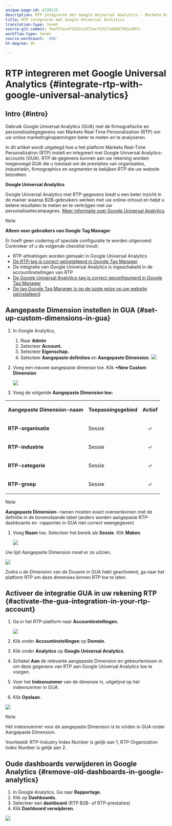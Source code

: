 ```yaml
---
unique-page-id: 4720125
description: RTP integreren met Google Universal Analytics - Marketo Docs - Productdocumentatie
title: RTP integreren met Google Universal Analytics
translation-type: tm+mt
source-git-commit: fbaf57ec4f3532c2d71acf23171d60873b1c997c
workflow-type: tm+mt
source-wordcount: '456'
ht-degree: 0%

---
```



# RTP integreren met Google Universal Analytics {#integrate-rtp-with-google-universal-analytics}

## Intro {#intro}

Gebruik Google Universal Analytics (GUA) met de firmografische en personalisatiegegevens van Marketo Real-Time Personalization (RTP) om uw online marketinginspanningen beter te meten en te analyseren.

In dit artikel wordt uitgelegd hoe u het platform Marketo Real-Time Personalization (RTP) instelt en integreert met Google Universal Analytics-accounts (GUA). RTP de gegevens kunnen aan uw rekening worden toegevoegd GUA die u toestaat om de prestaties van organisaties, industrieën, firmographics en segmenten te bekijken RTP die uw website bezoeken.

**Google Universal Analytics**

Google Universal Analytics met RTP-gegevens biedt u een beter inzicht in de manier waarop B2B-gebruikers werken met uw online-inhoud en helpt u betere resultaten te meten en te verkrijgen met uw personalisatiecampagnes. [Meer informatie over Google Universal Analytics](https://support.google.com/analytics/answer/2790010/?hl=en&amp;authuser=1).

>[!NOTE]
>
>**Alleen voor gebruikers van Google Tag Manager**
>
>Er hoeft geen codering of speciale configuratie te worden uitgevoerd. Controleer of u de volgende checklist invult:
>
>* RTP-afmetingen worden gemaakt in Google Universal Analytics
>* [De RTP-tag is correct geïnstalleerd in Google Tag Manager](https://docs.marketo.com/display/public/DOCS/Implementing+RTP+using+Google+Tag+Manager)
>* De integratie van Google Universal Analytics is ingeschakeld in de accountinstellingen van RTP
>* [De Google Universal Analytics-tag is correct geconfigureerd in Google Tag Manager](https://support.google.com/tagmanager/answer/6107124?hl=en)
>* [De tag Google Tag Manager is op de juiste wijze op uw website geïnstalleerd](https://developers.google.com/tag-manager/quickstart)


## Aangepaste Dimension instellen in GUA {#set-up-custom-dimensions-in-gua}

1. In Google Analytics,

   1. Naar **Admin**
   1. Selecteer **Account.**
   1. Selecteer **Eigenschap.**
   1. Selecteer **Aangepaste definities** en **Aangepaste Dimension**.
      ![](assets/image2014-11-29-11-3a2-3a32.png)

1. Voeg een nieuwe aangepaste dimensie toe. Klik **+New Custom Dimension**

   ![](assets/image2014-11-29-11-3a8-3a16.png)

1. Voeg de volgende **Aangepaste Dimension toe:**

<table> 
 <tbody> 
  <tr> 
   <td><p><strong>Aangepaste Dimension-naam</strong></p></td> 
   <td><p><strong>Toepassingsgebied</strong></p></td> 
   <td><p><strong>Actief</strong></p></td> 
  </tr> 
  <tr> 
   <td><p><strong>RTP-organisatie</strong></p></td> 
   <td><p>Sessie</p></td> 
   <td><p align="center">✓</p></td> 
  </tr> 
  <tr> 
   <td><p><strong>RTP-industrie</strong></p></td> 
   <td><p>Sessie</p></td> 
   <td><p align="center">✓</p></td> 
  </tr> 
  <tr> 
   <td><p><strong>RTP-categorie</strong></p></td> 
   <td><p>Sessie</p></td> 
   <td><p align="center">✓</p></td> 
  </tr> 
  <tr> 
   <td><p><strong>RTP-groep</strong></p></td> 
   <td><p>Sessie</p></td> 
   <td><p align="center">✓</p></td> 
  </tr> 
 </tbody> 
</table>

>[!NOTE]
>
>**Aangepaste Dimension-** namen moeten exact overeenkomen met de definitie in de bovenstaande tabel (anders worden aangepaste RTP-dashboards en -rapporten in GUA niet correct weergegeven)

1. Voeg **Naam** toe. Selecteer het bereik als **Sessie**. Klik **Maken**.

   ![](assets/image2014-11-29-11-3a12-3a51.png)

Uw lijst Aangepaste Dimension moet er zo uitzien.

![](assets/image2014-11-29-11-36-50-version-2.png)

Zodra u de Dimension van de Douane in GUA hebt geactiveerd, ga naar het platform RTP om deze dimensies binnen RTP toe te laten.

## Activeer de integratie GUA in uw rekening RTP {#activate-the-gua-integration-in-your-rtp-account}

1. Ga in het RTP-platform naar **Accountinstellingen.**

   ![](assets/image2014-11-29-11-3a27-3a7.png)

1. Klik onder **Accountinstellingen** op **Domein**.
1. Klik onder **Analytics** op **Google Universal Analytics**.
1. Schakel **Aan** de relevante aangepaste Dimension en gebeurtenissen in om deze gegevens van RTP aan Google Universal Analytics toe te voegen.
1. Voer het **Indexnummer** van de dimensie in, uitgelijnd op het indexnummer in GUA.
1. Klik **Opslaan**.

![](assets/image2014-11-29-11-31-23-version-2.png)

>[!NOTE]
>
>Het indexnummer voor de aangepaste Dimension is te vinden in GUA onder Aangepaste Dimension.
>
>Voorbeeld: RTP-Industry Index Number is gelijk aan 1, RTP-Organization Index Number is gelijk aan 2.

## Oude dashboards verwijderen in Google Analytics {#remove-old-dashboards-in-google-analytics}

1. In Google Analytics. Ga naar **Rapportage.**
1. Klik op **Dashboards.**
1. Selecteer een **dashboard** (RTP B2B- of RTP-prestaties)
1. Klik **Dashboard verwijderen**.

![](assets/image2014-11-29-11-3a42-3a55.png)
